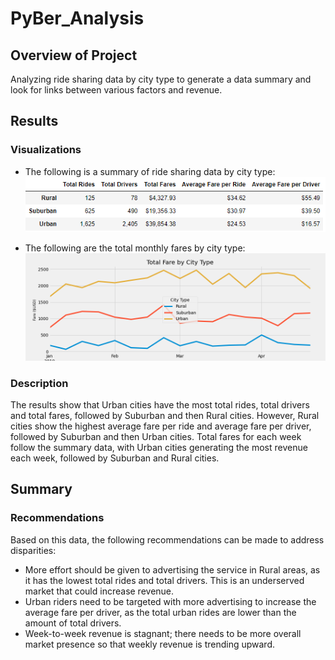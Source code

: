 # PyBer_Analysis

## Overview of Project
Analyzing ride sharing data by city type to generate a data summary and look for links between various factors and revenue.

## Results

### Visualizations

* The following is a summary of ride sharing data by city type:
![Results](/analysis/summary.png)

* The following are the total monthly fares by city type:
![Chart](/analysis/PyBer_fare_summary.png)

### Description

The results show that Urban cities have the most total rides, total drivers and total fares, followed by Suburban and then Rural cities. However, Rural cities show the highest average fare per ride and average fare per driver, followed by Suburban and then Urban cities. Total fares for each week follow the summary data, with Urban cities generating the most revenue each week, followed by Suburban and Rural cities.

## Summary

### Recommendations

Based on this data, the following recommendations can be made to address disparities:
* More effort should be given to advertising the service in Rural areas, as it has the lowest total rides and total drivers. This is an underserved market that could increase revenue.
* Urban riders need to be targeted with more advertising to increase the average fare per driver, as the total urban rides are lower than the amount of total drivers.
* Week-to-week revenue is stagnant; there needs to be more overall market presence so that weekly revenue is trending upward.
